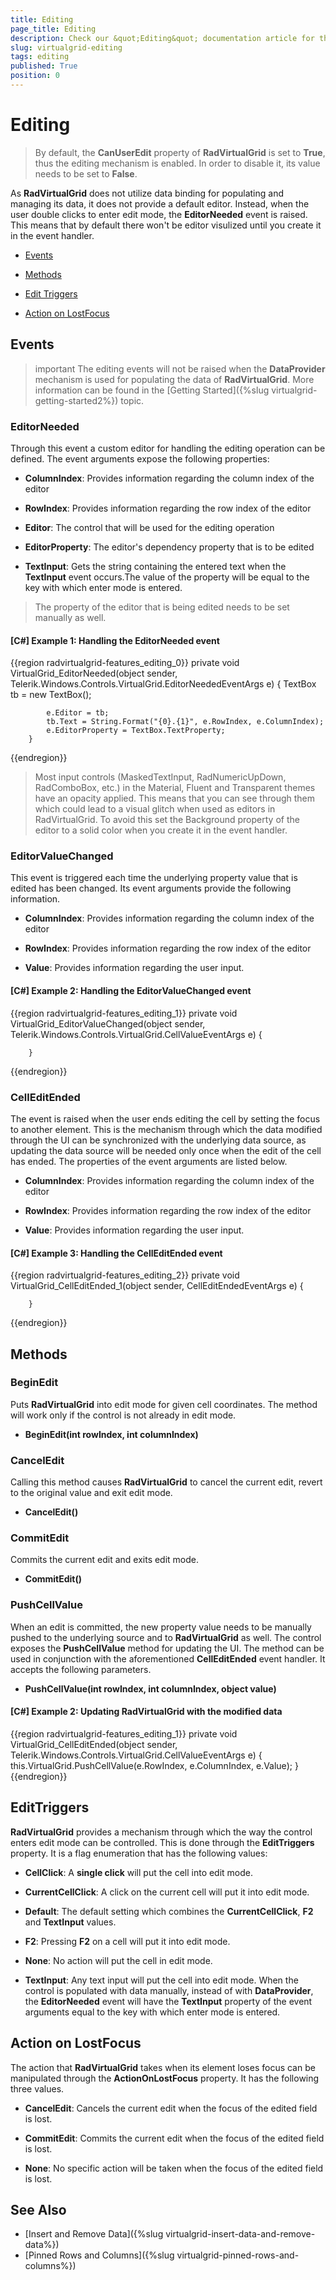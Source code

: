 ```yaml
---
title: Editing
page_title: Editing
description: Check our &quot;Editing&quot; documentation article for the RadVirtualGrid {{ site.framework_name }} control.
slug: virtualgrid-editing
tags: editing
published: True
position: 0
---
```


# Editing 

> By default, the __CanUserEdit__ property of __RadVirtualGrid__ is set to __True__, thus the editing mechanism is enabled. In order to disable it, its value needs to be set to __False__.

As __RadVirtualGrid__ does not utilize data binding for populating and managing its data, it does not provide a default editor. Instead, when the user double clicks to enter edit mode, the __EditorNeeded__ event is raised. This means that by default there won't be editor visulized until you create it in the event handler.

* [Events](#events)

* [Methods](#methods)

* [Edit Triggers](#edittriggers)

* [Action on LostFocus](#action-on-lostfocus)

## Events

>important The editing events will not be raised when the __DataProvider__ mechanism is used for populating the data of __RadVirtualGrid__. More information can be found in the [Getting Started]({%slug virtualgrid-getting-started2%}) topic.

### EditorNeeded

Through this event a custom editor for handling the editing operation can be defined. The event arguments expose the following properties:

* __ColumnIndex__: Provides information regarding the column index of the editor

* __RowIndex__: Provides information regarding the row index of the editor

* __Editor__: The control that will be used for the editing operation

* __EditorProperty__: The editor's dependency property that is to be edited

* __TextInput__: Gets the string containing the entered text when the __TextInput__ event occurs.The value of the property will be equal to the key with which enter mode is entered.

> The property of the editor that is being edited needs to be set manually as well.

#### __[C#] Example 1: Handling the EditorNeeded event__  
{{region radvirtualgrid-features_editing_0}}
	private void VirtualGrid_EditorNeeded(object sender, 
            Telerik.Windows.Controls.VirtualGrid.EditorNeededEventArgs e)
        {
            TextBox tb = new TextBox();

            e.Editor = tb;
            tb.Text = String.Format("{0}.{1}", e.RowIndex, e.ColumnIndex);
            e.EditorProperty = TextBox.TextProperty;
        }
{{endregion}}

> Most input controls (MaskedTextInput, RadNumericUpDown, RadComboBox, etc.) in the Material, Fluent and Transparent themes have an opacity applied. This means that you can see through them which could lead to a visual glitch when used as editors in RadVirtualGrid. To avoid this set the Background property of the editor to a solid color when you create it in the event handler.

### EditorValueChanged

This event is triggered each time the underlying property value that is edited has been changed. Its event arguments provide the following information. 

* __ColumnIndex__: Provides information regarding the column index of the editor

* __RowIndex__: Provides information regarding the row index of the editor

* __Value__: Provides information regarding the user input.

#### __[C#] Example 2: Handling the EditorValueChanged event__  
{{region radvirtualgrid-features_editing_1}}
	private void VirtualGrid_EditorValueChanged(object sender, 
			Telerik.Windows.Controls.VirtualGrid.CellValueEventArgs e)
        {
            
        }
{{endregion}}

### CellEditEnded

The event is raised when the user ends editing the cell by setting the focus to another element.  This is the mechanism through which the data modified through the UI can be synchronized with the underlying data source, as updating the data source will be needed only once when the edit of the cell has ended. The properties of the event arguments are listed below.

* __ColumnIndex__: Provides information regarding the column index of the editor

* __RowIndex__: Provides information regarding the row index of the editor

* __Value__: Provides information regarding the user input.

#### __[C#] Example 3: Handling the CellEditEnded event__  
{{region radvirtualgrid-features_editing_2}}
	   private void VirtualGrid_CellEditEnded_1(object sender, CellEditEndedEventArgs e)
        {

        }
{{endregion}}

## Methods

### BeginEdit

Puts __RadVirtualGrid__ into edit mode for given cell coordinates. The method will work only if the control is not already in edit mode.

* __BeginEdit(int rowIndex, int columnIndex)__

### CancelEdit

Calling this method causes __RadVirtualGrid__ to cancel the current edit, revert to the original value and exit edit mode.

* __CancelEdit()__

### CommitEdit

Commits the current edit and exits edit mode. 

* __CommitEdit()__

### PushCellValue

When an edit is committed, the new property value needs to be manually pushed to the underlying source and to __RadVirtualGrid__ as well. The control exposes the __PushCellValue__ method for updating the UI. The method can be used in conjunction with the aforementioned __CellEditEnded__ event handler. It accepts the following parameters. 

* __PushCellValue(int rowIndex, int columnIndex, object value)__

#### __[C#] Example 2: Updating RadVirtualGrid with the modified data__  	
{{region radvirtualgrid-features_editing_1}}
	private void VirtualGrid_CellEditEnded(object sender, 
            Telerik.Windows.Controls.VirtualGrid.CellValueEventArgs e)
        {
            this.VirtualGrid.PushCellValue(e.RowIndex, e.ColumnIndex, e.Value);
        }
{{endregion}}

## EditTriggers

__RadVirtualGrid__ provides a mechanism through which the way the control enters edit mode can be controlled. This is done through the __EditTriggers__ property. It is a flag enumeration that has the following values:

* __CellClick__: A __single click__ will put the cell into edit mode.

* __CurrentCellClick__: A click on the current cell will put it into edit mode.

* __Default__: The default setting which combines the __CurrentCellClick__, __F2__ and __TextInput__ values.

* __F2__: Pressing __F2__ on a cell will put it into edit mode.

* __None__: No action will put the cell in edit mode.

* __TextInput__: Any text input will put the cell into edit mode. When the control is populated with data manually, instead of with __DataProvider__, the __EditorNeeded__ event will have the __TextInput__ property of the event arguments equal to the key with which enter mode is entered.

## Action on LostFocus

The action that __RadVirtualGrid__ takes when its element loses focus can be manipulated through the __ActionOnLostFocus__ property. It has the following three values.

* __CancelEdit__: Cancels the current edit when the focus of the edited field is lost.

* __CommitEdit__: Commits the current edit when the focus of the edited field is lost.

* __None__: No specific action will be taken when the focus of the edited field is lost.

## See Also

* [Insert and Remove Data]({%slug virtualgrid-insert-data-and-remove-data%})
* [Pinned Rows and Columns]({%slug virtualgrid-pinned-rows-and-columns%})

